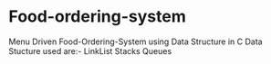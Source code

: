 # Food-ordering-system
Menu Driven Food-Ordering-System using Data Structure in C
Data Stucture used are:-
LinkList
Stacks
Queues

